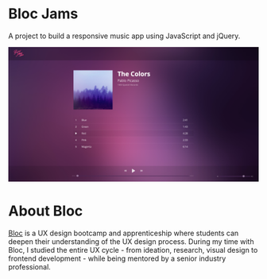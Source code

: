 # Bloc Jams
A project to build a responsive music app using JavaScript and jQuery.

![Bloc Jams Screenshot](https://raw.githubusercontent.com/chieriwada/Bloc-Jams/master/assets/images/Screenshot.png)

# About Bloc
[Bloc](https://bloc.io) is a UX design bootcamp and apprenticeship where students can deepen their understanding of the UX design process. During my time with Bloc, I studied the entire UX cycle - from ideation, research, visual design to frontend development - while being mentored by a senior industry professional.
